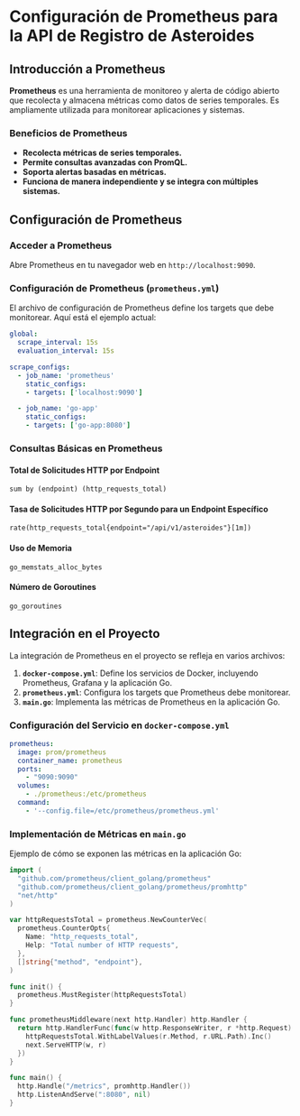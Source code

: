 # Configuración de Prometheus para la API de Registro de Asteroides

## Introducción a Prometheus

**Prometheus** es una herramienta de monitoreo y alerta de código abierto que recolecta y almacena métricas como datos de series temporales. Es ampliamente utilizada para monitorear aplicaciones y sistemas.

### Beneficios de Prometheus

- **Recolecta métricas de series temporales.**
- **Permite consultas avanzadas con PromQL.**
- **Soporta alertas basadas en métricas.**
- **Funciona de manera independiente y se integra con múltiples sistemas.**

## Configuración de Prometheus

### Acceder a Prometheus

Abre Prometheus en tu navegador web en `http://localhost:9090`.

### Configuración de Prometheus (`prometheus.yml`)

El archivo de configuración de Prometheus define los targets que debe monitorear. Aquí está el ejemplo actual:

```yaml
global:
  scrape_interval: 15s
  evaluation_interval: 15s

scrape_configs:
  - job_name: 'prometheus'
    static_configs:
    - targets: ['localhost:9090']

  - job_name: 'go-app'
    static_configs:
    - targets: ['go-app:8080']
```

### Consultas Básicas en Prometheus

#### Total de Solicitudes HTTP por Endpoint

```promql
sum by (endpoint) (http_requests_total)
```

#### Tasa de Solicitudes HTTP por Segundo para un Endpoint Específico

```promql
rate(http_requests_total{endpoint="/api/v1/asteroides"}[1m])
```

#### Uso de Memoria

```promql
go_memstats_alloc_bytes
```

#### Número de Goroutines

```promql
go_goroutines
```

## Integración en el Proyecto

La integración de Prometheus en el proyecto se refleja en varios archivos:

1. **`docker-compose.yml`**: Define los servicios de Docker, incluyendo Prometheus, Grafana y la aplicación Go.
2. **`prometheus.yml`**: Configura los targets que Prometheus debe monitorear.
3. **`main.go`**: Implementa las métricas de Prometheus en la aplicación Go.

### Configuración del Servicio en `docker-compose.yml`

```yaml
prometheus:
  image: prom/prometheus
  container_name: prometheus
  ports:
    - "9090:9090"
  volumes:
    - ./prometheus:/etc/prometheus
  command:
    - '--config.file=/etc/prometheus/prometheus.yml'
```

### Implementación de Métricas en `main.go`

Ejemplo de cómo se exponen las métricas en la aplicación Go:

```go
import (
  "github.com/prometheus/client_golang/prometheus"
  "github.com/prometheus/client_golang/prometheus/promhttp"
  "net/http"
)

var httpRequestsTotal = prometheus.NewCounterVec(
  prometheus.CounterOpts{
    Name: "http_requests_total",
    Help: "Total number of HTTP requests",
  },
  []string{"method", "endpoint"},
)

func init() {
  prometheus.MustRegister(httpRequestsTotal)
}

func prometheusMiddleware(next http.Handler) http.Handler {
  return http.HandlerFunc(func(w http.ResponseWriter, r *http.Request) {
    httpRequestsTotal.WithLabelValues(r.Method, r.URL.Path).Inc()
    next.ServeHTTP(w, r)
  })
}

func main() {
  http.Handle("/metrics", promhttp.Handler())
  http.ListenAndServe(":8080", nil)
}
```
